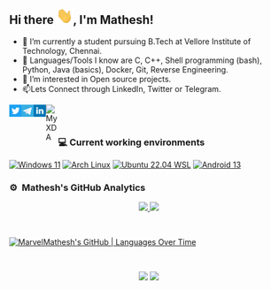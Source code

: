 

<h2>Hi there <img src="https://raw.githubusercontent.com/ABSphreak/ABSphreak/master/gifs/Hi.gif" width="30px" height="30px">, I'm Mathesh!</h2>

- 🌱 I’m currently a student pursuing B.Tech at Vellore Institute of Technology, Chennai.
- 👀 Languages/Tools I know are C, C++, Shell programming (bash), Python, Java (basics), Docker, Git, Reverse Engineering.
- 👀 I’m interested in Open source projects.
- 📫Lets Connect through LinkedIn, Twitter or Telegram.

<a href="https://twitter.com/vmathesh2005">
  <img align="left" alt="Mathesh's Twitter " width="22px" src="https://raw.githubusercontent.com/edent/SuperTinyIcons/master/images/svg/twitter.svg" />
</a>
<a href="https://t.me/MarvelMathesh">
  <img align="left" alt="Mathesh's Telegram" width="22px" src="https://raw.githubusercontent.com/edent/SuperTinyIcons/master/images/svg/telegram.svg" />
</a>
<a href="https://www.linkedin.com/in/vmathesh2005">
  <img align="left" alt="Mathesh's LinkedIn" width="22px" src="https://raw.githubusercontent.com/edent/SuperTinyIcons/master/images/svg/linkedin.svg" />
</a> 
  <a href="https://forum.xda-developers.com/member.php?u=10159901">
  <img align="left" alt="My XDA" width="22px" src="https://www.xda-developers.com/public/build/images/favicon-48x48.8f822f21.png" />
</a>

<br><br>

### 💻 Current working environments
[![Windows 11](https://img.shields.io/badge/Windows%2011-00adef?style=flat-square&logo=windows&logoColor=ffffff)](https://www.microsoft.com/en-in/software-download/windows10)
[![Arch Linux](https://img.shields.io/badge/Arch_Linux-1793D1?style=flat-square&logo=arch-linux&logoColor=ffffff)](https://wiki.archlinux.org/title/Arch_Linux)
[![Ubuntu 22.04 WSL](https://img.shields.io/badge/Ubuntu%2022.04-dd4814?style=flat-square&logo=ubuntu&logoColor=ffffff)](https://ubuntu.com/wsl)
[![Android 13](https://img.shields.io/badge/Android%2013-3ddc84?style=flat-square&logo=android&logoColor=ffffff)](https://www.android.com/android-13/)


### ⚙️ &nbsp;Mathesh's GitHub Analytics
<p align="center">
<a href="https://github.com/MarvelMathesh">
<img height="180em" src="https://github-readme-stats-eight-theta.vercel.app/api?username=MarvelMathesh&show_icons=true&theme=nightowl&include_all_commits=true&count_private=true"/>
<img height="180em" src="https://github-readme-stats-eight-theta.vercel.app/api/top-langs/?username=MarvelMathesh&layout=compact&langs_count=8&theme=nightowl"/>
</a>
</p>
<br>

[![MarvelMathesh's GitHub | Languages Over Time](https://stats.quine.sh/MarvelMathesh/languages-over-time?theme=dark)](https://quine.sh)

<br>
<p align="center">
 <img src="https://komarev.com/ghpvc/?username=MarvelMathesh&style=flat-square"/>
 <img src="https://img.shields.io/badge/dynamic/json?logo=github&label=GitHub+Followers&labelColor=282c34&color=181717&query=%24.data.totalSubs&url=https%3A%2F%2Fapi.spencerwoo.com%2Fsubstats%2F%3Fsource%3Dgithub%26queryKey%3DMarvelMathesh&longCache=true"/>
</p>